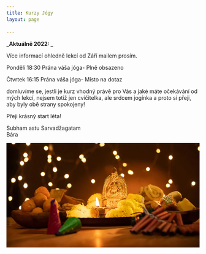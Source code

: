 ```yaml
---
title: Kurzy Jógy
layout: page

---
```

**_Aktuálně 2022: _**

Více informací ohledně lekcí od Září mailem prosím.

Pondělí 18:30 Prána váša jóga- Plně obsazeno

Čtvrtek 16:15 Prána váša jóga- Místo na dotaz

domluvíme se, jestli je kurz vhodný právě pro Vás a jaké máte očekávání od mých lekcí, nejsem totiž jen cvičitelka, ale srdcem jogínka a proto si přeji, aby byly obě strany spokojeny!

Přeji krásný start léta!

Subham astu Sarvadžagatam  
Bára

![](/uploads/diwaliposterimage-1.webp)